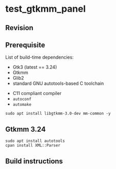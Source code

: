 # test_gtkmm_panel

## Revision


## Prerequisite
List of build-time dependencies:
* Gtk3 (latest == 3.24)
* Gtkmm
* Glib2
* standard GNU autotools-based C toolchain
- C11 compliant compiler
- `autoconf`
- `automake`

```
sudo apt install libgtkmm-3.0-dev mm-common -y
```

## Gtkmm 3.24
```
sudo apt install autotools
cpan install XML::Parser
```

## Build instructions

